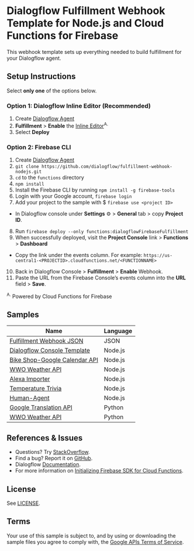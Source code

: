 # Dialogflow Fulfillment Webhook Template for Node.js and Cloud Functions for Firebase

This webhook template sets up everything needed to build fulfillment for your Dialogflow agent.

## Setup Instructions
Select **only one** of the options below.

### Option 1: Dialogflow Inline Editor (Recommended)
1. Create [Dialogflow Agent](https://console.dialogflow.com/)
2. **Fulfillment** > **Enable** the [Inline Editor](https://dialogflow.com/docs/fulfillment#cloud_functions_for_firebase)<sup>A.</sup>
3. Select **Deploy**

### Option 2: Firebase CLI
1. Create [Dialogflow Agent](https://console.dialogflow.com/)
2. `git clone https://github.com/dialogflow/fulfillment-webhook-nodejs.git`
3. `cd` to the `functions` directory
4. `npm install`
5. Install the Firebase CLI by running `npm install -g firebase-tools`
6. Login with your Google account, `firebase login`
7. Add your project to the sample with $ `firebase use <project ID>`
  + In Dialogflow console under **Settings** ⚙ > **General** tab > copy **Project ID**.
8. Run `firebase deploy --only functions:dialogflowFirebaseFulfillment`
9. When successfully deployed, visit the **Project Console** link > **Functions** > **Dashboard**
  + Copy the link under the events column. For example: `https://us-central1-<PROJECTID>.cloudfunctions.net/<FUNCTIONNAME>`
10. Back in Dialogflow Console > **Fulfillment** > **Enable** Webhook.
11. Paste the URL from the Firebase Console’s events column into the **URL** field > **Save**.

<sup>A.</sup> Powered by Cloud Functions for Firebase

## Samples 
| Name                                 | Language                         |
| ------------------------------------ |:---------------------------------|
| [Fulfillment Webhook JSON](https://github.com/dialogflow/fulfillment-webhook-json)| JSON |
| [Dialogflow Console Template](https://github.com/dialogflow/fulfillment-webhook-nodejs)| Node.js
| [Bike Shop-Google Calendar API](https://github.com/dialogflow/fulfillment-bike-shop-nodejs)| Node.js|
| [WWO Weather API](https://github.com/dialogflow/fulfillment-weather-nodejs)| Node.js |
| [Alexa Importer](https://github.com/dialogflow/fulfillment-importer-nodejs) | Node.js |
| [Temperature Trivia](https://github.com/dialogflow/fulfillment-temperature-converter-nodejs) | Node.js |
| [Human-Agent](https://github.com/dialogflow/agent-human-handoff-nodejs) | Node.js |
| [Google Translation API](https://github.com/dialogflow/fulfillment-translate-python) | Python |
| [WWO Weather API](https://github.com/dialogflow/fulfillment-weather-python) | Python |


## References & Issues
* Questions? Try [StackOverflow](https://stackoverflow.com/questions/tagged/dialogflow).
* Find a bug? Report it on [GitHub](https://github.com/dialogflow/fulfillment-webhook-json/issues).
* Dialogflow [Documentation](https://dialogflow.com/docs/getting-started/basics).
* For more information on [Initializing Firebase SDK for Cloud Functions](https://firebase.google.com/docs/functions/get-started#set_up_and_initialize_functions_sdk).

## License
See [LICENSE](LICENSE).

## Terms
Your use of this sample is subject to, and by using or downloading the sample files you agree to comply with, the [Google APIs Terms of Service](https://developers.google.com/terms/).

